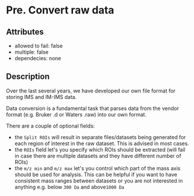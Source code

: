 # Pre. Convert raw data

## Attributes
* allowed to fail: false
* multiple: false
* dependecies: none

## Description

Over the last several years, we have developed our own file format for storing IMS and IM-IMS data.

Data conversion is a fundamental task that parses data from the vendor format (e.g. Bruker .d or Waters .raw) into our own format.

There are a couple of optional fields:

* the `Split ROIs` will result in separate files/datasets being generated for each region of interest in the raw dataset. This is advised in most cases.
* the `ROIs` field let's you specify which ROIs should be extracted (will fail in case there are multiple datasets and they have different number of ROIs)
* the `m/z min` and `m/z max` let's you control which part of the mass axis should be used for analysis. This can be helpful if you want to have consistent mass ranges between datasets or you are not interested in anything e.g. below `300 Da` and above`1000 Da`


